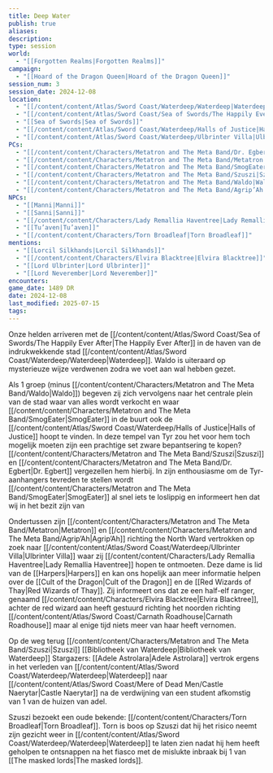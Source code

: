 ```yaml
---
title: Deep Water
publish: true
aliases: 
description: 
type: session
world:
  - "[[Forgotten Realms|Forgotten Realms]]"
campaign:
  - "[[Hoard of the Dragon Queen|Hoard of the Dragon Queen]]"
session_num: 3
session_date: 2024-12-08
location:
  - "[[/content/content/Atlas/Sword Coast/Waterdeep/Waterdeep|Waterdeep]]"
  - "[[/content/content/Atlas/Sword Coast/Sea of Swords/The Happily Ever After|The Happily Ever After]]"
  - "[[Sea of Swords|Sea of Swords]]"
  - "[[/content/content/Atlas/Sword Coast/Waterdeep/Halls of Justice|Halls of Justice]]"
  - "[[/content/content/Atlas/Sword Coast/Waterdeep/Ulbrinter Villa|Ulbrinter Villa]]"
PCs:
  - "[[/content/content/Characters/Metatron and The Meta Band/Dr. Egbert|Dr. Egbert]]"
  - "[[/content/content/Characters/Metatron and The Meta Band/Metatron|Metatron]]"
  - "[[/content/content/Characters/Metatron and The Meta Band/SmogEater|SmogEater]]"
  - "[[/content/content/Characters/Metatron and The Meta Band/Szuszi|Szuszi]]"
  - "[[/content/content/Characters/Metatron and The Meta Band/Waldo|Waldo]]"
  - "[[/content/content/Characters/Metatron and The Meta Band/Agrip’Ah|Agrip’Ah]]"
NPCs:
  - "[[Manni|Manni]]"
  - "[[Sanni|Sanni]]"
  - "[[/content/content/Characters/Lady Remallia Haventree|Lady Remallia Haventree]]"
  - "[[Tu’aven|Tu’aven]]"
  - "[[/content/content/Characters/Torn Broadleaf|Torn Broadleaf]]"
mentions:
  - "[[Lorcil Silkhands|Lorcil Silkhands]]"
  - "[[/content/content/Characters/Elvira Blacktree|Elvira Blacktree]]"
  - "[[Lord Ulbrinter|Lord Ulbrinter]]"
  - "[[Lord Neverember|Lord Neverember]]"
encounters: 
game_date: 1489 DR
date: 2024-12-08
last_modified: 2025-07-15
tags: 
---
```


Onze helden arriveren met de [[/content/content/Atlas/Sword Coast/Sea of Swords/The Happily Ever After|The Happily Ever After]] in de haven van de indrukwekkende stad [[/content/content/Atlas/Sword Coast/Waterdeep/Waterdeep|Waterdeep]]. Waldo is uiteraard op mysterieuze wijze verdwenen zodra we voet aan wal hebben gezet. 

Als 1 groep (minus [[/content/content/Characters/Metatron and The Meta Band/Waldo|Waldo]]) begeven zij zich vervolgens naar het centrale plein van de stad waar van alles wordt verkocht en waar [[/content/content/Characters/Metatron and The Meta Band/SmogEater|SmogEater]] in de buurt ook de [[/content/content/Atlas/Sword Coast/Waterdeep/Halls of Justice|Halls of Justice]] hoopt te vinden. In deze tempel van Tyr zou het voor hem toch mogelijk moeten zijn een prachtige set zware bepantsering te kopen? [[/content/content/Characters/Metatron and The Meta Band/Szuszi|Szuszi]] en [[/content/content/Characters/Metatron and The Meta Band/Dr. Egbert|Dr. Egbert]] vergezellen hem hierbij. In zijn enthousiasme om de Tyr-aanhangers tevreden te stellen wordt [[/content/content/Characters/Metatron and The Meta Band/SmogEater|SmogEater]] al snel iets te loslippig en informeert hen dat wij in het bezit zijn van 

Ondertussen zijn [[/content/content/Characters/Metatron and The Meta Band/Metatron|Metatron]] en [[/content/content/Characters/Metatron and The Meta Band/Agrip’Ah|Agrip’Ah]] richting the North Ward vertrokken op zoek naar [[/content/content/Atlas/Sword Coast/Waterdeep/Ulbrinter Villa|Ulbrinter Villa]] waar zij [[/content/content/Characters/Lady Remallia Haventree|Lady Remallia Haventree]] hopen te ontmoeten. Deze dame is lid van de [[Harpers|Harpers]] en kan ons hopelijk aan meer informatie helpen over de [[Cult of the Dragon|Cult of the Dragon]] en de [[Red Wizards of Thay|Red Wizards of Thay]]. Zij informeert ons dat ze een half-elf ranger, genaamd [[/content/content/Characters/Elvira Blacktree|Elvira Blacktree]], achter de red wizard aan heeft gestuurd richting het noorden richting [[/content/content/Atlas/Sword Coast/Carnath Roadhouse|Carnath Roadhouse]] maar al enige tijd niets meer van haar heeft vernomen. 

Op de weg terug 
[[/content/content/Characters/Metatron and The Meta Band/Szuszi|Szuszi]]
[[Bibliotheek van Waterdeep|Bibliotheek van Waterdeep]] 
Stargazers: [[Adele Astrolara|Adele Astrolara]] vertrok ergens in het verleden van [[/content/content/Atlas/Sword Coast/Waterdeep/Waterdeep|Waterdeep]] naar [[/content/content/Atlas/Sword Coast/Mere of Dead Men/Castle Naerytar|Castle Naerytar]] na de verdwijning van een student afkomstig van 1 van de huizen van adel. 

Szuszi bezoekt een oude bekende: [[/content/content/Characters/Torn Broadleaf|Torn Broadleaf]]. Torn is boos op Szuszi dat hij het risico neemt zijn gezicht weer in [[/content/content/Atlas/Sword Coast/Waterdeep/Waterdeep|Waterdeep]] te laten zien nadat hij hem heeft geholpen te ontsnappen na het fiasco met de mislukte inbraak bij 1 van [[The masked lords|The masked lords]].
